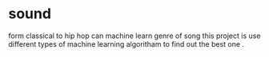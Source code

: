 # sound
form classical to hip hop can machine learn genre of song
this project is use different types of machine learning algoritham to find out the best one .
